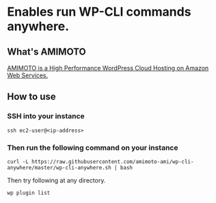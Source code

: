 # Enables run WP-CLI commands anywhere.

## What's AMIMOTO

[AMIMOTO is a High Performance WordPress Cloud Hosting on Amazon Web Services.](http://amimoto-ami.com/)

## How to use

### SSH into your instance

```
ssh ec2-user@<ip-address>
```

### Then run the following command on your instance

```
curl -L https://raw.githubusercontent.com/amimoto-ami/wp-cli-anywhere/master/wp-cli-anywhere.sh | bash
```

Then try following at any directory.

```
wp plugin list
```
